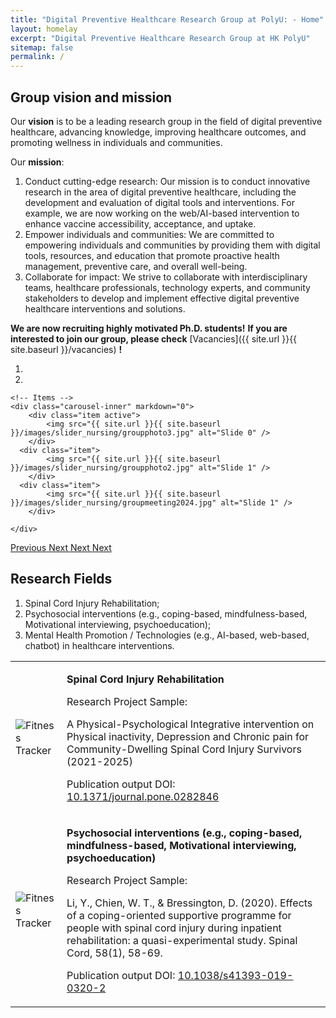 ```yaml
---
title: "Digital Preventive Healthcare Research Group at PolyU: - Home"
layout: homelay
excerpt: "Digital Preventive Healthcare Research Group at HK PolyU"
sitemap: false
permalink: /
---
```


## Group vision and mission

<p align = "justify">

Our **vision** is to be a leading research group in the field of digital preventive healthcare, advancing knowledge, improving healthcare outcomes, and promoting wellness in individuals and communities.

</p>

<p align = "justify">

Our **mission**:
1. Conduct cutting-edge research: Our mission is to conduct innovative research in the area of digital preventive healthcare, including the development and evaluation of digital tools and interventions. For example, we are now working on the web/AI-based intervention to enhance vaccine accessibility, acceptance, and uptake.
2. Empower individuals and communities: We are committed to empowering individuals and communities by providing them with digital tools, resources, and education that promote proactive health management, preventive care, and overall well-being.
3. Collaborate for impact: We strive to collaborate with interdisciplinary teams, healthcare professionals, technology experts, and community stakeholders to develop and implement effective digital preventive healthcare interventions and solutions.

</p>

<p align = "justify">

**We are now recruiting highly motivated Ph.D. students!**
**If you are interested to join our group, please check** [Vacancies]({{ site.url }}{{ site.baseurl }}/vacancies) **!**

</p>

<div markdown="0" id="carousel" class="carousel slide" data-ride="carousel" data-interval="5000" data-pause="hover" >
    <!-- Menu -->
    <ol class="carousel-indicators">
        <li data-target="#carousel" data-slide-to="0" class="active"></li>
        <li data-target="#carousel" data-slide-to="1"></li>
    </ol>

    <!-- Items -->
    <div class="carousel-inner" markdown="0">
        <div class="item active">
            <img src="{{ site.url }}{{ site.baseurl }}/images/slider_nursing/groupphoto3.jpg" alt="Slide 0" />
        </div>
      <div class="item">
            <img src="{{ site.url }}{{ site.baseurl }}/images/slider_nursing/groupphoto2.jpg" alt="Slide 1" />
        </div>
      <div class="item">
            <img src="{{ site.url }}{{ site.baseurl }}/images/slider_nursing/groupmeeting2024.jpg" alt="Slide 1" />
        </div>
        
    </div>
  <a class="left carousel-control" href="#carousel" role="button" data-slide="prev">
    <span class="glyphicon glyphicon-chevron-left" aria-hidden="true"></span>
    <span class="sr-only">Previous</span>
  </a>
  <a class="right carousel-control" href="#carousel" role="button" data-slide="next">
    <span class="glyphicon glyphicon-chevron-right" aria-hidden="true"></span>
    <span class="sr-only">Next</span>
  </a>
  <a class="right carousel-control" href="#carousel" role="button" data-slide="next">
    <span class="glyphicon glyphicon-chevron-right" aria-hidden="true"></span>
    <span class="sr-only">Next</span>
  </a>
  <a class="right carousel-control" href="#carousel" role="button" data-slide="next">
    <span class="glyphicon glyphicon-chevron-right" aria-hidden="true"></span>
    <span class="sr-only">Next</span>
  </a>
</div>

## Research Fields
1. Spinal Cord Injury Rehabilitation;
2. Psychosocial interventions (e.g., coping-based, mindfulness-based, Motivational interviewing, psychoeducation);
3. Mental Health Promotion / Technologies (e.g., AI-based, web-based, chatbot) in healthcare interventions.

<table>
    <tr>
        <td><img src="{{ site.url }}{{ site.baseurl }}/images/research_image/research_1.png" alt="Fitness Tracker"></td>
        <td>
            <p class="title"><strong>Spinal Cord Injury Rehabilitation</strong></p>
            <p>Research Project Sample:</p>
            <p>A Physical-Psychological Integrative intervention on Physical inactivity, Depression and Chronic pain for Community-Dwelling Spinal Cord Injury Survivors (2021-2025)</p>
            <p class="doi">Publication output DOI: <a href="https://doi.org/10.1371/journal.pone.0282846">10.1371/journal.pone.0282846</a></p>
        </td>
    </tr>
      <tr>
        <td><img src="{{ site.url }}{{ site.baseurl }}/images/research_image/research_2.png" alt="Fitness Tracker"></td>
        <td>
            <p class="title"><strong>Psychosocial interventions (e.g., coping-based, mindfulness-based, Motivational interviewing, psychoeducation)</strong></p>
            <p>Research Project Sample:</p>            
            <p>Li, Y., Chien, W. T., & Bressington, D. (2020). Effects of a coping-oriented supportive programme for people with spinal cord injury during inpatient rehabilitation: a quasi-experimental study. Spinal Cord, 58(1), 58-69.
            </p>
            <p class="doi">Publication output DOI: <a href="https://doi.org/10.1038/s41393-019-0320-2">10.1038/s41393-019-0320-2</a></p>
        </td>
    </tr>
</table>
<!-- <p align="center" style="width: 50%" >
<script type="text/javascript" id="clustrmaps" src="//clustrmaps.com/map_v2.js?d=R_0d09uua1WeNbXl0qVSMb_mAH2E4jEZK6rk5Y4T40g&cl=ffffff&w=a"></script>
</p> -->



